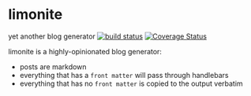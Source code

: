 # limonite 
yet another blog generator 
[![build status](https://travis-ci.org/qmx/limonite.svg)](https://travis-ci.org/qmx/limonite) 
[![Coverage Status](https://coveralls.io/repos/qmx/limonite/badge.svg?branch=master&service=github)](https://coveralls.io/github/qmx/limonite?branch=master)

limonite is a highly-opinionated blog generator:

- posts are markdown
- everything that has a `front matter` will pass through handlebars
- everything that has no `front matter` is copied to the output verbatim
